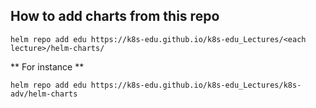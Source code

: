 ## How to add charts from this repo 
```
helm repo add edu https://k8s-edu.github.io/k8s-edu_Lectures/<each lecture>/helm-charts/
```

** For instance **
```
helm repo add edu https://k8s-edu.github.io/k8s-edu_Lectures/k8s-adv/helm-charts
```

